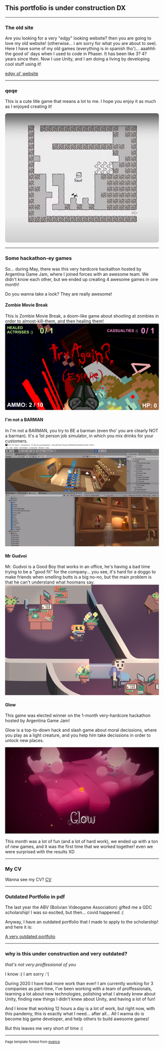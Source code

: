 ## This portfolio is under construction DX

---

### The old site

Are you looking for a very "edgy" looking website? then you are going to love my old website! (otherwise... i am sorry for what you are about to see). Here I have some of my old games (everything is in spanish tho')... aaahhh the good ol' days when I used to code in Phaser. It has been like 3? 4? years since then. Now I use Unity, and I am doing a living by developing cool stuff using it!

<a href="https://pr00thmatic.github.io/old/index.html">
edgy ol' website
</a>

---

### qeqe

This is a cute litle game that means a lot to me. I hope you enjoy it as much as I enjoyed creating it!

<a href="https://pr00thmatic.itch.io/qeqe">
<img src="images/qeqe.png?raw=true"/>
</a>

---

### Some hackathon-ey games

So... during May, there was this very hardcore hackathon hosted by Argentina Game Jam, where I joined forces with an awesome team. We didn't know each other, but we ended up creating 4 awesome games in one month!

Do you wanna take a look? They are really awesome!

#### Zombie Movie Break
This is Zombie Movie Break, a doom-like game about shooting at zombies in order to almost-kill-them, and then healing them!
<a href="https://manpacman.itch.io/zombie-movie-break-2">
<img src="images/zmb.png?raw=true"/>
</a>

#### I'm not a BARMAN
In I'm not a BARMAN, you try to BE a barman (even tho' you are clearly NOT a barman). It's a 1st person job simulator, in which you mix drinks for your customers.
<a href="https://manpacman.itch.io/im-not-a-barman">
<img src="images/inab.png?raw=true"/>
</a>

#### Mr Gudvoi
Mr. Gudvoi is a Good Boy that works in an office, he's having a bad time trying to be a "good fit" for the company... you see, it's hard for a doggo to make friends when smelling butts is a big no-no, but the main problem is that he can't understand what hoomans say.
<a href="https://manpacman.itch.io/mr-gudvoi">
<img src="images/mg.png?raw=true"/>
</a>

#### Glow
This game was elected winner on the 1-month very-hardcore hackathon hosted by Argentina Game Jam!

Glow is a top-to-down hack and slash game about moral decissions, where you play as a light creature, and you help him take decissions in order to unlock new places.

<a href="https://manpacman.itch.io/glow-by-drim-tim">
<img src="images/g.png?raw=true"/>
</a>

This month was a lot of fun (and a lot of hard work), we ended up with a ton of new games, and it was the first time that we worked together! even we were surprised with the results XD

---

### My CV

Wanna see my CV?
<a href="https://docs.google.com/document/d/1UrSBGCoLxnPah_qwCujgRZQU_ZnzcoVelbikccTdi68/edit?usp=sharing">CV</a>

---

### Outdated Portfolio in pdf

The last year the ABV (Bolivian Videogame Association) gifted me a GDC scholarship! I was so excited, but then... covid happened :(

Anyway, I have an outdated portfolio that I made to apply to the scholarship! and here it is:

<a href="https://drive.google.com/file/d/12pShBoUVKWiT_oSf0yQXeWf2uh3qiLFs/view">A very outdated portfolio</a>

---

### why is this under construction and very outdated?

*that's not very proffessional of you*

I know :( I am sorry :'(

During 2020 I have had more work than ever! I am currently working for 3 companies as part-time, I've been working with a team of proffessionals, learning a lot about new technologies, polishing what I already knew about Unity, finding new things I didn't knew about Unity, and having a lot of fun!

And I know that working 12 hours a day is a lot of work, but right now, with this pandemy, this is exactly what I need... after all... All I wanna do is become big game developer, and help others to build awesome games!

But this leaves me very short of time :(

---

<p style="font-size:11px">Page template forked from <a href="https://github.com/evanca/quick-portfolio">evanca</a></p>
<!-- Remove above link if you don't want to attibute -->
